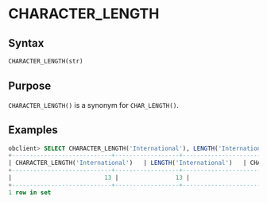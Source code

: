 # CHARACTER_LENGTH

## Syntax

```sql
CHARACTER_LENGTH(str)
```

## Purpose

`CHARACTER_LENGTH()` is a synonym for `CHAR_LENGTH()`. 

## Examples

```sql
obclient> SELECT CHARACTER_LENGTH('International'), LENGTH('International'),CHARACTER_LENGTH('hello');
+----------------------------+------------------+---------------------------+
| CHARACTER_LENGTH('International')   | LENGTH('International')   | CHARACTER_LENGTH('hello') |
+----------------------------+------------------+---------------------------+
|                          13 |                13 |                         5 |
+----------------------------+------------------+---------------------------+
1 row in set
```

